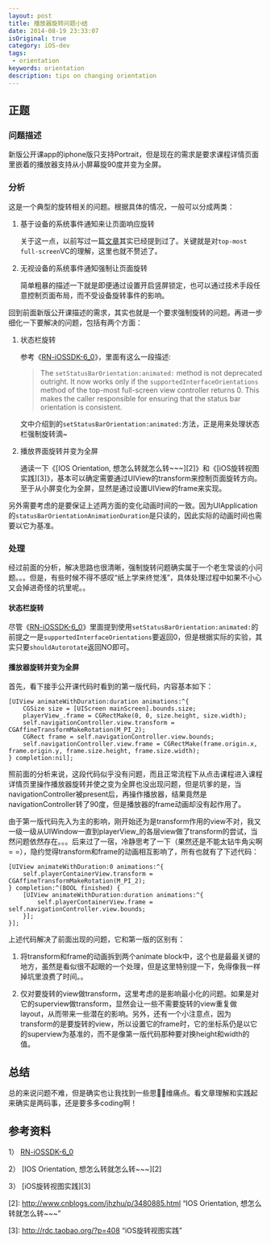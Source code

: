 ```yaml
---
layout: post
title: 播放器旋转问题小结
date: 2014-08-19 23:33:07
isOriginal: true
category: iOS-dev
tags:
 - orientation
keywords: orientation
description: tips on changing orientation
---
```



## 正题

### 问题描述

新版公开课app的iphone版只支持Portrait，但是现在的需求是要求课程详情页面里嵌着的播放器支持从小屏幕旋90度并变为全屏。

### 分析

这是一个典型的旋转相关的问题。根据具体的情况，一般可以分成两类：

1. 基于设备的系统事件通知来让页面响应旋转
	
	关于这一点，以前写过一篇[文章](https://ddrccw.github.io/2012/12/02/2012-12-02-upgrade-to-ios6/)其实已经提到过了。关键就是对`top-most full-screen`VC的理解，这里也就不赘述了。

2. 无视设备的系统事件通知强制让页面旋转

	简单粗暴的描述一下就是即便通过设置开启竖屏锁定，也可以通过技术手段任意控制页面布局，而不受设备旋转事件的影响。
	
回到前面新版公开课描述的需求，其实也就是一个要求强制旋转的问题。再进一步细化一下要解决的问题，包括有两个方面：

1. 状态栏旋转

	参考《[RN-iOSSDK-6_0][1]》，里面有这么一段描述:
	
	>The `setStatusBarOrientation:animated:` method is not deprecated outright. It now works only if the `supportedInterfaceOrientations` method of the top-most full-screen view controller returns 0. This makes the caller responsible for ensuring that the status bar orientation is consistent.

	文中介绍到的`setStatusBarOrientation:animated:`方法，正是用来处理状态栏强制旋转滴~

2. 播放界面旋转并变为全屏

	通读一下《[IOS Orientation, 想怎么转就怎么转~~~][2]》和《[iOS旋转视图实践][3]》，基本可以确定需要通过UIView的transform来控制页面旋转方向。至于从小屏变化为全屏，显然是通过设置UIView的frame来实现。

另外需要考虑的是要保证上述两方面的变化动画时间的一致。因为UIApplication的`statusBarOrientationAnimationDuration`是只读的，因此实际的动画时间也需要以它为基准。

### 处理

经过前面的分析，解决思路也很清晰，强制旋转问题确实属于一个老生常谈的小问题。。。但是，有些时候不得不感叹“纸上学来终觉浅”，具体处理过程中如果不小心又会掉进奇怪的坑里呢。。

#### 状态栏旋转

尽管《[RN-iOSSDK-6_0][1]》里面提到使用`setStatusBarOrientation:animated:`的前提之一是`supportedInterfaceOrientations`要返回0，但是根据实际的实验，其实只要`shouldAutorotate`返回NO即可。

#### 播放器旋转并变为全屏

首先，看下接手公开课代码时看到的第一版代码，内容基本如下：

```objc
[UIView animateWithDuration:duration animations:^{
	CGSize size = [UIScreen mainScreen].bounds.size;
    playerView_.frame = CGRectMake(0, 0, size.height, size.width);
    self.navigationController.view.transform = CGAffineTransformMakeRotation(M_PI_2);
    CGRect frame = self.navigationController.view.bounds;
    self.navigationController.view.frame = CGRectMake(frame.origin.x, frame.origin.y, frame.size.height, frame.size.width);
} completion:nil];
```

照前面的分析来说，这段代码似乎没有问题，而且正常流程下从点击课程进入课程详情页里操作播放器旋转并使之变为全屏也没出现问题，但是坑爹的是，当navigationController被present后，再操作播放器，结果竟然是navigationController转了90度，但是播放器的frame动画却没有起作用了。

由于第一版代码先入为主的影响，刚开始还为是transform作用的view不对，我又一级一级从UIWindow一直到playerView_的各层view做了transform的尝试，当然问题依然存在。。。后来过了一宿，冷静思考了一下（果然还是不能太钻牛角尖啊= =），隐约觉得transform和frame的动画相互影响了，所有也就有了下述代码：

```objc
[UIView animateWithDuration:0 animations:^{
	self.playerContainerView.transform = CGAffineTransformMakeRotation(M_PI_2);
} completion:^(BOOL finished) {
	[UIView animateWithDuration:duration animations:^{
		self.playerContainerView.frame = self.navigationController.view.bounds;
	}];
}];
```

上述代码解决了前面出现的问题，它和第一版的区别有：

1. 将transform和frame的动画拆到两个animate block中，这个也是最最关键的地方，虽然是看似很不起眼的一个处理，但是这里特别提一下，免得像我一样掉坑里浪费了时间。。

2. 仅对要旋转的view做transform，这里考虑的是影响最小化的问题。如果是对它的superview做transform，显然会让一些不需要旋转的view重复做layout，从而带来一些潜在的影响。另外，还有一个小注意点，因为transform的是要旋转的view，所以设置它的frame时，它的坐标系仍是以它的superview为基准的，而不是像第一版代码那种要对换height和width的值。

## 总结
	
总的来说问题不难，但是确实也让我找到一些思维痛点。看文章理解和实践起来确实是两码事，还是要多多coding啊！

## 参考资料

1） [RN-iOSSDK-6_0][1] 

2） [IOS Orientation, 想怎么转就怎么转~~~][2]

3） [iOS旋转视图实践][3]


[1]: https://developer.apple.com/LIBRARY/ios/releasenotes/General/RN-iOSSDK-6_0/index.html    "RN-iOSSDK-6_0"

[2]: http://www.cnblogs.com/jhzhu/p/3480885.html “IOS Orientation, 想怎么转就怎么转~~~”

[3]: http://rdc.taobao.org/?p=408 “iOS旋转视图实践”
